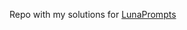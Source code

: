 Repo with my solutions for [LunaPrompts](https://lunaprompts.com/)

[Video demonstration for the platform]:(https://www.youtube.com/watch?v=8dK8JlX_8n0)
